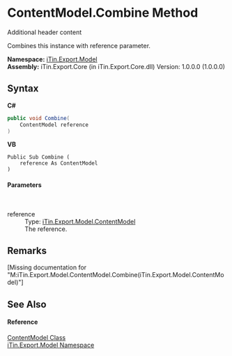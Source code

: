 # ContentModel.Combine Method 
Additional header content 

Combines this instance with reference parameter.

**Namespace:**&nbsp;<a href="N_iTin_Export_Model">iTin.Export.Model</a><br />**Assembly:**&nbsp;iTin.Export.Core (in iTin.Export.Core.dll) Version: 1.0.0.0 (1.0.0.0)

## Syntax

**C#**<br />
``` C#
public void Combine(
	ContentModel reference
)
```

**VB**<br />
``` VB
Public Sub Combine ( 
	reference As ContentModel
)
```


#### Parameters
&nbsp;<dl><dt>reference</dt><dd>Type: <a href="T_iTin_Export_Model_ContentModel">iTin.Export.Model.ContentModel</a><br />The reference.</dd></dl>

## Remarks
\[Missing <remarks> documentation for "M:iTin.Export.Model.ContentModel.Combine(iTin.Export.Model.ContentModel)"\]

## See Also


#### Reference
<a href="T_iTin_Export_Model_ContentModel">ContentModel Class</a><br /><a href="N_iTin_Export_Model">iTin.Export.Model Namespace</a><br />